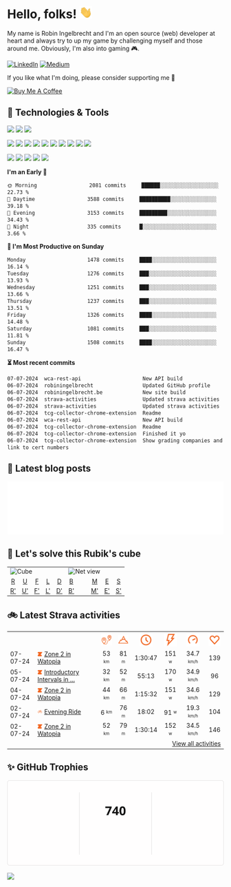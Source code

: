 # Hello, folks! <img src="https://raw.githubusercontent.com/robiningelbrecht/robiningelbrecht/master/wave.gif" width="30">
 
My name is Robin Ingelbrecht and I'm an open source (web) developer at heart and always try to up my game by challenging myself and those around me.
Obviously, I'm also into gaming 🎮.

[![LinkedIn](https://img.shields.io/badge/LinkedIn-0D61B8?style=flat&logo=linkedin&logoColor=white&color=0D61B8)](https://linkedin.com/in/robin-ingelbrecht) 
[![Medium](https://img.shields.io/badge/Medium-2bbc8a?style=flat&logo=medium&logoColor=white&color=2bbc8a)](https://ingelbrechtrobin.medium.com/) 

If you like what I'm doing, please consider supporting me 🙏

<a href="https://www.buymeacoffee.com/ingelbrecht" target="_blank"><img src="https://cdn.buymeacoffee.com/buttons/v2/default-yellow.png" alt="Buy Me A Coffee" style="height: 40px !important;" ></a>

## :wrench: Technologies & Tools
![](https://img.shields.io/badge/OS-Linux-informational?style=flat&logo=linux&logoColor=white&color=2bbc8a)
![](https://img.shields.io/badge/OS-Macos-informational?style=flat&logo=macos&logoColor=white&color=2bbc8a)
![](https://img.shields.io/badge/Editor-phpstorm-informational?style=flat&logo=phpstorm&logoColor=white&color=2bbc8a)

![](https://img.shields.io/badge/Code-Php-informational?style=flat&logo=php&logoColor=white&color=2bbc8a)
![](https://img.shields.io/badge/Framework-Symfony-informational?style=flat&logo=symfony&logoColor=white&color=2bbc8a)
![](https://img.shields.io/badge/Framework-Drupal-informational?style=flat&logo=drupal&logoColor=white&color=2bbc8a)
![](https://img.shields.io/badge/Framework-Laravel-informational?style=flat&logo=laravel&logoColor=white&color=2bbc8a)
![](https://img.shields.io/badge/Code-Python-informational?style=flat&logo=python&logoColor=white&color=2bbc8a)
![](https://img.shields.io/badge/Code-JavaScript-informational?style=flat&logo=javascript&logoColor=white&color=2bbc8a)
![](https://img.shields.io/badge/Code-css3-informational?style=flat&logo=css3&logoColor=white&color=2bbc8a)
![](https://img.shields.io/badge/Code-html5-informational?style=flat&logo=html5&logoColor=white&color=2bbc8a)
![](https://img.shields.io/badge/Code-chart.js-informational?style=flat&logo=chartdotjs&logoColor=white&color=2bbc8a)
![](https://img.shields.io/badge/Shell-Bash-informational?style=flat&logo=gnu-bash&logoColor=white&color=2bbc8a)

![](https://img.shields.io/badge/Tools-MySQL-informational?style=flat&logo=mysql&logoColor=white&color=2bbc8a)
![](https://img.shields.io/badge/Tools-MariaDB-informational?style=flat&logo=mariadb&logoColor=white&color=2bbc8a)
![](https://img.shields.io/badge/Tools-RabbitMQ-informational?style=flat&logo=rabbitmq&logoColor=white&color=2bbc8a)
![](https://img.shields.io/badge/Devops-Docker-informational?style=flat&logo=docker&logoColor=white&color=2bbc8a)
![](https://img.shields.io/badge/GitHub-continuous%20integration-informational?style=flat&logo=github%20actions&logoColor=white&color=2bbc8a)

<!--START_SECTION:commits-per-day-time-->
**I&#039;m an Early 🐤**

```text
🌞 Morning                 2081 commits     ██████░░░░░░░░░░░░░░░░░░░   22.73 %
🌆 Daytime                 3588 commits     ██████████░░░░░░░░░░░░░░░   39.18 %
🌃 Evening                 3153 commits     █████████░░░░░░░░░░░░░░░░   34.43 %
🌙 Night                   335 commits      █░░░░░░░░░░░░░░░░░░░░░░░░   3.66 %
```
<!--END_SECTION:commits-per-day-time-->

<!--START_SECTION:commits-per-weekday-->
**📅 I&#039;m Most Productive on Sunday**

```text
Monday                    1478 commits     ████░░░░░░░░░░░░░░░░░░░░░   16.14 %
Tuesday                   1276 commits     ███░░░░░░░░░░░░░░░░░░░░░░   13.93 %
Wednesday                 1251 commits     ███░░░░░░░░░░░░░░░░░░░░░░   13.66 %
Thursday                  1237 commits     ███░░░░░░░░░░░░░░░░░░░░░░   13.51 %
Friday                    1326 commits     ████░░░░░░░░░░░░░░░░░░░░░   14.48 %
Saturday                  1081 commits     ███░░░░░░░░░░░░░░░░░░░░░░   11.81 %
Sunday                    1508 commits     ████░░░░░░░░░░░░░░░░░░░░░   16.47 %
```
<!--END_SECTION:commits-per-weekday-->

<!--START_SECTION:most-recent-commits-->
**⏳ Most recent commits**
                                        
```text
07-07-2024  wca-rest-api                    New API build
06-07-2024  robiningelbrecht                Updated GitHub profile
06-07-2024  robiningelbrecht.be             New site build
06-07-2024  strava-activities               Updated strava activities
06-07-2024  strava-activities               Updated strava activities
06-07-2024  tcg-collector-chrome-extension  Readme
06-07-2024  wca-rest-api                    New API build
06-07-2024  tcg-collector-chrome-extension  Readme
06-07-2024  tcg-collector-chrome-extension  Finished it yo
06-07-2024  tcg-collector-chrome-extension  Show grading companies and link to cert numbers
```
<!--END_SECTION:most-recent-commits-->

## :pencil: Latest blog posts

<a target="_blank" href="https://ingelbrechtrobin.medium.com/"><img src="assets/medium-blog-posts.svg" /></a>

## :jigsaw: Let's solve this Rubik's cube

<table>
  <tr>
    <td colspan="5">
      <img src="https://puzzle-generator.robiningelbrecht.be/github-game/cube" alt="Cube" />
    </td>
    <td colspan="5">
      <img src="https://puzzle-generator.robiningelbrecht.be/github-game/cube?view=net" alt="Net view" />
    </td>
  </tr>
  <tr>
    <td align="center">
      <a href="https://puzzle-generator.robiningelbrecht.be/github-game/turn/R">R</a>
    </td>
    <td align="center">
      <a href="https://puzzle-generator.robiningelbrecht.be/github-game/turn/U">U</a>
    </td>
    <td align="center">
      <a href="https://puzzle-generator.robiningelbrecht.be/github-game/turn/F">F</a>
    </td>
    <td align="center">
      <a href="https://puzzle-generator.robiningelbrecht.be/github-game/turn/L">L</a>
    </td>
    <td align="center">
      <a href="https://puzzle-generator.robiningelbrecht.be/github-game/turn/D">D</a>
    </td>
    <td align="center">
      <a href="https://puzzle-generator.robiningelbrecht.be/github-game/turn/B">B</a>
    </td>
    <td>
       &nbsp; &nbsp;
    </td>
    <td align="center">
      <a href="https://puzzle-generator.robiningelbrecht.be/github-game/turn/M">M</a>
    </td>
    <td align="center">
      <a href="https://puzzle-generator.robiningelbrecht.be/github-game/turn/E">E</a>
    </td>
    <td align="center">
      <a href="https://puzzle-generator.robiningelbrecht.be/github-game/turn/S">S</a>
    </td>
  </tr>
  <tr>
    <td align="center">
      <a href="https://puzzle-generator.robiningelbrecht.be/github-game/turn/R&#039;">R&#039;</a>
    </td>
    <td align="center">
      <a href="https://puzzle-generator.robiningelbrecht.be/github-game/turn/U&#039;">U&#039;</a>
    </td>
    <td align="center">
      <a href="https://puzzle-generator.robiningelbrecht.be/github-game/turn/F&#039;">F&#039;</a>
    </td>
    <td align="center">
      <a href="https://puzzle-generator.robiningelbrecht.be/github-game/turn/L&#039;">L&#039;</a>
    </td>
    <td align="center">
      <a href="https://puzzle-generator.robiningelbrecht.be/github-game/turn/D&#039;">D&#039;</a>
    </td>
    <td align="center">
      <a href="https://puzzle-generator.robiningelbrecht.be/github-game/turn/B&#039;">B&#039;</a>
    </td>
     <td>
      &nbsp; &nbsp;
    </td>
    <td align="center">
      <a href="https://puzzle-generator.robiningelbrecht.be/github-game/turn/M&#039;">M&#039;</a>
    </td>
    <td align="center">
      <a href="https://puzzle-generator.robiningelbrecht.be/github-game/turn/E&#039;">E&#039;</a>
    </td>
    <td align="center">
      <a href="https://puzzle-generator.robiningelbrecht.be/github-game/turn/S&#039;">S&#039;</a>
    </td>
  </tr>
</table>

## :bike: Latest Strava activities

<!--START_SECTION:strava-activities-->
<table>
    <tr>
        <th></th>
        <th></th>
        <th align="center"><img src="https://raw.githubusercontent.com/robiningelbrecht/strava-activities/master/public/distance.svg" width="30" alt="distance" title="distance"/></th>
        <th align="center"><img src="https://raw.githubusercontent.com/robiningelbrecht/strava-activities/master/public/elevation.svg" width="30" alt="elevation" title="elevation"/></th>
        <th align="center"><img src="https://raw.githubusercontent.com/robiningelbrecht/strava-activities/master/public/time.svg" width="30" alt="time" title="time"/></th>
        <th align="center"><img src="https://raw.githubusercontent.com/robiningelbrecht/strava-activities/master/public/average-watt.svg" width="30" alt="average watts" title="average watts"/></th>
        <th align="center"><img src="https://raw.githubusercontent.com/robiningelbrecht/strava-activities/master/public/average-speed.svg" width="30" alt="average speed" title="average speed"/></th>
        <th align="center"><img src="https://raw.githubusercontent.com/robiningelbrecht/strava-activities/master/public/heart-rate.svg" width="30" alt="average heart rate" title="average heart rate"/></th>
    </tr>
            <tr>
            <td>07-07-24</td>
            <td>
                                <img src="https://raw.githubusercontent.com/robiningelbrecht/strava-activities/master/public/activity-virtual-ride-zwift.svg" width="12" alt="Zone 2 in Watopia" title="Zone 2 in Watopia"/>
<a href="https://www.strava.com/activities/11829828494" title="Kcal: 786 | Gear: None ">Zone 2 in Watopia</a>
            </td>
            <td align="center">53 <sup><sub>km</sub></sup></td>
            <td align="center">81 <sup><sub>m</sub></sup></td>
            <td align="center">1:30:47</td>
            <td align="center">151 <sup><sub>w</sub></sup></td>
            <td align="center">34.7 <sup><sub>km/h</sub></sup></td>
            <td align="center">139</td>
        </tr>
            <tr>
            <td>05-07-24</td>
            <td>
                                <img src="https://raw.githubusercontent.com/robiningelbrecht/strava-activities/master/public/activity-virtual-ride-zwift.svg" width="12" alt="Introductory Intervals in Watopia" title="Introductory Intervals in Watopia"/>
<a href="https://www.strava.com/activities/11811954513" title="Kcal: 536 | Gear: None ">Introductory Intervals in ...</a>
            </td>
            <td align="center">32 <sup><sub>km</sub></sup></td>
            <td align="center">52 <sup><sub>m</sub></sup></td>
            <td align="center">55:13</td>
            <td align="center">170 <sup><sub>w</sub></sup></td>
            <td align="center">34.9 <sup><sub>km/h</sub></sup></td>
            <td align="center">96</td>
        </tr>
            <tr>
            <td>04-07-24</td>
            <td>
                                <img src="https://raw.githubusercontent.com/robiningelbrecht/strava-activities/master/public/activity-virtual-ride-zwift.svg" width="12" alt="Zone 2 in Watopia" title="Zone 2 in Watopia"/>
<a href="https://www.strava.com/activities/11808386650" title="Kcal: 653 | Gear: None ">Zone 2 in Watopia</a>
            </td>
            <td align="center">44 <sup><sub>km</sub></sup></td>
            <td align="center">66 <sup><sub>m</sub></sup></td>
            <td align="center">1:15:32</td>
            <td align="center">151 <sup><sub>w</sub></sup></td>
            <td align="center">34.6 <sup><sub>km/h</sub></sup></td>
            <td align="center">129</td>
        </tr>
            <tr>
            <td>02-07-24</td>
            <td>
                <img src="https://raw.githubusercontent.com/robiningelbrecht/strava-activities/master/public/activity-ride.svg" width="12" alt="Evening Ride" title="Evening Ride"/>
<a href="https://www.strava.com/activities/11796073851" title="Kcal: 90 | Gear: None ">Evening Ride</a>
            </td>
            <td align="center">6 <sup><sub>km</sub></sup></td>
            <td align="center">76 <sup><sub>m</sub></sup></td>
            <td align="center">18:02</td>
            <td align="center">91 <sup><sub>w</sub></sup></td>
            <td align="center">19.3 <sup><sub>km/h</sub></sup></td>
            <td align="center">104</td>
        </tr>
            <tr>
            <td>02-07-24</td>
            <td>
                                <img src="https://raw.githubusercontent.com/robiningelbrecht/strava-activities/master/public/activity-virtual-ride-zwift.svg" width="12" alt="Zone 2 in Watopia" title="Zone 2 in Watopia"/>
<a href="https://www.strava.com/activities/11791137824" title="Kcal: 786 | Gear: None ">Zone 2 in Watopia</a>
            </td>
            <td align="center">52 <sup><sub>km</sub></sup></td>
            <td align="center">79 <sup><sub>m</sub></sup></td>
            <td align="center">1:30:14</td>
            <td align="center">152 <sup><sub>w</sub></sup></td>
            <td align="center">34.5 <sup><sub>km/h</sub></sup></td>
            <td align="center">146</td>
        </tr>
                <tr>
            <td colspan="8" align="right"><a href="https://github.com/robiningelbrecht/strava-activities#activities">View all activities</a></td>
        </tr>
    </table>

<!--END_SECTION:strava-activities-->

 ## :sparkles: GitHub Trophies

<img src="assets/github-streak-stats.svg"  alt="Robin Ingelbrecht's streak stats"/>

![](https://github-profile-trophy.vercel.app/?username=robiningelbrecht&theme=chalk&no-frame=false&no-bg=true&margin-w=4)
